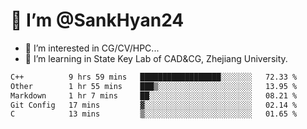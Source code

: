 # 👋 I’m @SankHyan24

- 👀 I’m interested in CG/CV/HPC...
- 🌱 I’m learning in State Key Lab of CAD&CG, Zhejiang University.

<!---
SankHyan24/SankHyan24 is a ✨ special ✨ repository because its `README.md` (this file) appears on your GitHub profile.
You can click the Preview link to take a look at your changes.
--->
<!--START_SECTION:waka-->

```txt
C++          9 hrs 59 mins   ██████████████████░░░░░░░   72.33 %
Other        1 hr 55 mins    ███▒░░░░░░░░░░░░░░░░░░░░░   13.95 %
Markdown     1 hr 7 mins     ██░░░░░░░░░░░░░░░░░░░░░░░   08.21 %
Git Config   17 mins         ▓░░░░░░░░░░░░░░░░░░░░░░░░   02.14 %
C            13 mins         ▒░░░░░░░░░░░░░░░░░░░░░░░░   01.65 %
```

<!--END_SECTION:waka-->

